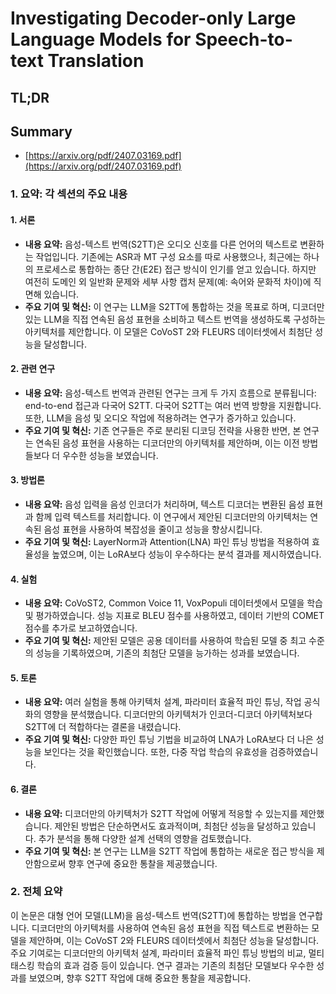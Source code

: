 # Investigating Decoder-only Large Language Models for Speech-to-text Translation
## TL;DR
## Summary
- [https://arxiv.org/pdf/2407.03169.pdf](https://arxiv.org/pdf/2407.03169.pdf)

### 1. 요약: 각 섹션의 주요 내용

#### 1. 서론
- **내용 요약:** 음성-텍스트 번역(S2TT)은 오디오 신호를 다른 언어의 텍스트로 변환하는 작업입니다. 기존에는 ASR과 MT 구성 요소를 따로 사용했으나, 최근에는 하나의 프로세스로 통합하는 종단 간(E2E) 접근 방식이 인기를 얻고 있습니다. 하지만 여전히 도메인 외 일반화 문제와 세부 사항 캡처 문제(예: 속어와 문화적 차이)에 직면해 있습니다.
- **주요 기여 및 혁신:** 이 연구는 LLM을 S2TT에 통합하는 것을 목표로 하며, 디코더만 있는 LLM을 직접 연속된 음성 표현을 소비하고 텍스트 번역을 생성하도록 구성하는 아키텍처를 제안합니다. 이 모델은 CoVoST 2와 FLEURS 데이터셋에서 최첨단 성능을 달성합니다.

#### 2. 관련 연구
- **내용 요약:** 음성-텍스트 번역과 관련된 연구는 크게 두 가지 흐름으로 분류됩니다: end-to-end 접근과 다국어 S2TT. 다국어 S2TT는 여러 번역 방향을 지원합니다. 또한, LLM을 음성 및 오디오 작업에 적용하려는 연구가 증가하고 있습니다.
- **주요 기여 및 혁신:** 기존 연구들은 주로 분리된 디코딩 전략을 사용한 반면, 본 연구는 연속된 음성 표현을 사용하는 디코더만의 아키텍처를 제안하며, 이는 이전 방법들보다 더 우수한 성능을 보였습니다.

#### 3. 방법론
- **내용 요약:** 음성 입력을 음성 인코더가 처리하며, 텍스트 디코더는 변환된 음성 표현과 함께 입력 텍스트를 처리합니다. 이 연구에서 제안된 디코더만의 아키텍처는 연속된 음성 표현을 사용하여 복잡성을 줄이고 성능을 향상시킵니다.
- **주요 기여 및 혁신:** LayerNorm과 Attention(LNA) 파인 튜닝 방법을 적용하여 효율성을 높였으며, 이는 LoRA보다 성능이 우수하다는 분석 결과를 제시하였습니다.

#### 4. 실험
- **내용 요약:** CoVoST2, Common Voice 11, VoxPopuli 데이터셋에서 모델을 학습 및 평가하였습니다. 성능 지표로 BLEU 점수를 사용하였고, 데이터 기반의 COMET 점수를 추가로 보고하였습니다.
- **주요 기여 및 혁신:** 제안된 모델은 공용 데이터를 사용하여 학습된 모델 중 최고 수준의 성능을 기록하였으며, 기존의 최첨단 모델을 능가하는 성과를 보였습니다.

#### 5. 토론
- **내용 요약:** 여러 실험을 통해 아키텍처 설계, 파라미터 효율적 파인 튜닝, 작업 공식화의 영향을 분석했습니다. 디코더만의 아키텍처가 인코더-디코더 아키텍처보다 S2TT에 더 적합하다는 결론을 내렸습니다.
- **주요 기여 및 혁신:** 다양한 파인 튜닝 기법을 비교하여 LNA가 LoRA보다 더 나은 성능을 보인다는 것을 확인했습니다. 또한, 다중 작업 학습의 유효성을 검증하였습니다.

#### 6. 결론
- **내용 요약:** 디코더만의 아키텍처가 S2TT 작업에 어떻게 적응할 수 있는지를 제안했습니다. 제안된 방법은 단순하면서도 효과적이며, 최첨단 성능을 달성하고 있습니다. 추가 분석을 통해 다양한 설계 선택의 영향을 검토했습니다.
- **주요 기여 및 혁신:** 본 연구는 LLM을 S2TT 작업에 통합하는 새로운 접근 방식을 제안함으로써 향후 연구에 중요한 통찰을 제공했습니다.

### 2. 전체 요약
이 논문은 대형 언어 모델(LLM)을 음성-텍스트 번역(S2TT)에 통합하는 방법을 연구합니다. 디코더만의 아키텍처를 사용하여 연속된 음성 표현을 직접 텍스트로 변환하는 모델을 제안하며, 이는 CoVoST 2와 FLEURS 데이터셋에서 최첨단 성능을 달성합니다. 주요 기여로는 디코더만의 아키텍처 설계, 파라미터 효율적 파인 튜닝 방법의 비교, 멀티태스킹 학습의 효과 검증 등이 있습니다. 연구 결과는 기존의 최첨단 모델보다 우수한 성과를 보였으며, 향후 S2TT 작업에 대해 중요한 통찰을 제공합니다.